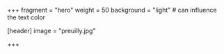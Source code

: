 +++
fragment = "hero"
weight = 50
background = "light" # can influence the text color

[header]
  image = "preuilly.jpg"

+++
